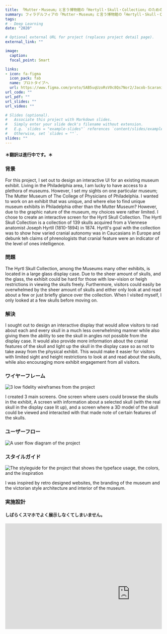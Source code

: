 ```yaml
---
title: 「Mutter・Museum」と言う博物館の「Hertyll・Skull・Collection」のためのユーザーインターフェース
summary: フィラデルフィアの「Mutter・Museum」と言う博物館の「Hertyll・Skull・Collection」のためのユーザーインターフェースの原型。
tags:
# - Deep Learning
date: "2020"

# Optional external URL for project (replaces project detail page).
external_link: ""

image:
  caption: 
  focal_point: Smart

links:
- icon: fa-figma
  icon_pack: fab
  name: プロトタイプへ
  url: https://www.figma.com/proto/SAB5uqUzoRsV0c8Qs7Nor2/Jacob-Scarani-Museum-Interactive-Exhibit?page-id=212%3A990&node-id=270%3A54&viewport=637%2C487%2C0.22918730974197388&scaling=contain
url_code: ""
url_pdf: ""
url_slides: ""
url_video: ""

# Slides (optional).
#   Associate this project with Markdown slides.
#   Simply enter your slide deck's filename without extension.
#   E.g. `slides = "example-slides"` references `content/slides/example-slides.md`.
#   Otherwise, set `slides = ""`.
slides: ""
---
```


<h4>＊翻訳は進行中です。＊<h4>

<h3>背景</h3>

For this project, I set out to design an interactive UI for an existing museum exhibit. Living in the Philadelphia area, I am lucky to have access to a plethora of museums. However, I set my sights on one particular museum; The Mutter Museum of The College of Physicians of Philadelphia. I wanted to work on an exhibit that was unique, and where else to find unique museum exhibits in Philadelphia other than the Mutter Museum? However, due to the graphic nature of the museum, my choices were rather limited. I chose to create an interactive screen for the Hyrtl Skull Collection. The Hyrtl Skull Collection is a collection of 139 skulls acquired from a Viennese anatomist Joseph Hyrtll (1810-1894) in 1874. Hyrtll's goal with the collection was to show how varied cranial autonomy was in Caucasians in Europe and debunk teh claims of phrenologists that cranial feature were an indicator of the level of ones intelligence.

<h3>問題</h3>

The Hyrtl Skull Collection, among the Museums many other exhibits, is located in a large glass display case. Due to the sheer amount of skulls, and the glass, the exhibit could be hard for those with low-vision or heigh restrictions in viewing the skulls freely. Furthermore, visitors could easily be overwhelmed by the sheer amount of skulls and either only look at and read about a few or just briefly glance over the collection. When I visited myself, I only looked at a few skulls before moving on.

<h3>解決</h3>

I sought out to design an interactive display that would allow visitors to rad about each and every skull in a much less overwhelming manner while also giving them the ability to see the skull in angles not possible from the display case. It would also provide more information about the cranial features of the skull and light up the skull in the display case so as not to take away from the physical exhibit. This would make it easier for visitors with limited sight and height restrictions to look at and read about the skulls, while also encouraging more exhibit engagement from all visitors.

<h3>ワイヤーフレーム</h3>

<img src="/portfolio/hyrtl/wireframes.png" alt="3 low fidelity wireframes from the project">

I created 3 main screens. One screen where users could browse the skulls in the exhibit, A screen with information about a selected skull (with the real skull in the display case lit up), and a screen where a 3D model of the skull could be viewed and interacted with that made note of certain features of the skulls.

<h3>ユーザーフロー</h3>

<img src="/portfolio/hyrtl/flow.png" alt="A user flow diagram of the project">

<h3>スタイルガイド</h3>

<img src="/portfolio/hyrtl/styleguide.png" alt="The styleguide for the project that shows the typeface usage, the colors, and the inspiration">

I was inspired by retro designed websites, the branding of the museum and the victorian style architecture and interior of the museum.

<h3>実施設計</h3>

<h4>しばらくスマホでよく展示しなくてしまいません。</h4>

<div style="  position: relative; padding-bottom: 67.5%; height: 0; margin: 10px 0; overflow: hidden;">
  <iframe style="border: 1px solid rgba(0, 0, 0, 0.1);" width="800" height="450" src="https://www.figma.com/embed?embed_host=share&url=https%3A%2F%2Fwww.figma.com%2Fproto%2FSAB5uqUzoRsV0c8Qs7Nor2%2FJacob-Scarani-Museum-Interactive-Exhibit%3Fpage-id%3D212%253A990%26node-id%3D270%253A54%26viewport%3D637%252C487%252C0.22918730974197388%26scaling%3Dcontain" allowfullscreen></iframe>
</div>
